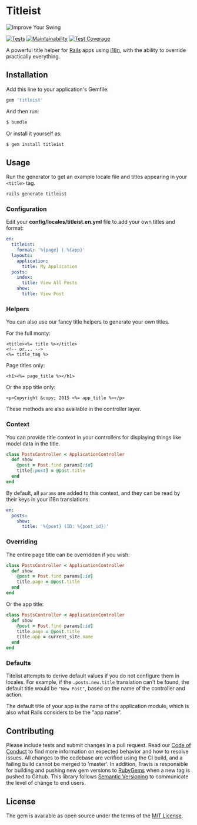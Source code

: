 # Titleist

![Improve Your Swing](https://www.titleist.com/build/assets/images/logo-titleist.svg)

[![Tests](https://github.com/tubbo/titleist/workflows/Tests/badge.svg)](https://github.com/tubbo/titleist/actions)
[![Maintainability](https://codeclimate.com/github/tubbo/titleist/badges/gpa.svg)](https://codeclimate.com/github/tubbo/titleist)
[![Test Coverage](https://codeclimate.com/github/tubbo/titleist/badges/coverage.svg)](https://codeclimate.com/github/tubbo/titleist/coverage)

A powerful title helper for [Rails][] apps using [i18n][], with the
ability to override practically everything.

## Installation

Add this line to your application's Gemfile:

```ruby
gem 'titleist'
```

And then run:

```bash
$ bundle
```

Or install it yourself as:
```bash
$ gem install titleist
```

## Usage

Run the generator to get an example locale file and titles appearing in
your `<title>` tag.

```bash
rails generate titleist
```

### Configuration

Edit your **config/locales/titleist.en.yml** file to add your own titles and format:

```yaml
en:
  titleist:
    format: '%{page} | %{app}'
  layouts:
    application:
      title: My Application
  posts:
    index:
      title: View All Posts
    show:
      title: View Post
```

### Helpers

You can also use our fancy title helpers to generate your own titles.

For the full monty:

```erb
<title><%= title %></title>
<!-- or... -->
<%= title_tag %>
```

Page titles only:

```erb
<h1><%= page_title %></h1>
```

Or the app title only:

```erb
<p>Copyright &copy; 2015 <%= app_title %></p>
```

These methods are also available in the controller layer.

### Context

You can provide title context in your controllers for displaying things
like model data in the title.

```ruby
class PostsController < ApplicationController
  def show
    @post = Post.find params[:id]
    title[:post] = @post.title
  end
end
```

By default, all `params` are added to this context, and they can be read
by their keys in your i18n translations:

```yaml
en:
  posts:
    show:
      title: '%{post} (ID: %{post_id})'
```

### Overriding

The entire page title can be overridden if you wish:

```ruby
class PostsController < ApplicationController
  def show
    @post = Post.find params[:id]
    title.page = @post.title
  end
end
```

Or the app title:

```ruby
class PostsController < ApplicationController
  def show
    @post = Post.find params[:id]
    title.page = @post.title
    title.app = current_site.name
  end
end
```

### Defaults

Titelist attempts to derive default values if you do not configure them
in locales. For example, if the `.posts.new.title` translation can't be
found, the default title would be `"New Post"`, based on the name of the
controller and action.

The default title of your app is the name of the application module,
which is also what Rails considers to be the "app name".

## Contributing

Please include tests and submit changes in a pull request. Read our
[Code of Conduct][] to find more information on expected behavior and
how to resolve issues. All changes to the codebase are verified using
the CI build, and a failing build cannot be merged to 'master'. In
addition, Travis is responsible for building and pushing new gem
versions to [RubyGems][] when a new tag is pushed to Github.  This
library follows [Semantic Versioning][] to communicate the level of
change to end users.

## License

The gem is available as open source under the terms of the [MIT License][].

[Rails]: http://rubyonrails.org
[i18n]: http://guides.rubyonrails.org/i18n.html
[Code of Conduct]: CODE_OF_CONDUCT.md
[RubyGems]: http://rubygems.org
[Semantic Versioning]: http://semver.org
[MIT License]: MIT-LICENSE
